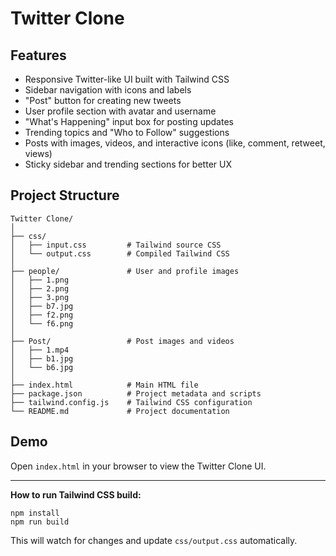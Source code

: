 # Twitter Clone

## Features

- Responsive Twitter-like UI built with Tailwind CSS
- Sidebar navigation with icons and labels
- "Post" button for creating new tweets
- User profile section with avatar and username
- "What's Happening" input box for posting updates
- Trending topics and "Who to Follow" suggestions
- Posts with images, videos, and interactive icons (like, comment, retweet, views)
- Sticky sidebar and trending sections for better UX

## Project Structure

```
Twitter Clone/
│
├── css/
│   ├── input.css         # Tailwind source CSS
│   └── output.css        # Compiled Tailwind CSS
│
├── people/               # User and profile images
│   ├── 1.png
│   ├── 2.png
│   ├── 3.png
│   ├── b7.jpg
│   ├── f2.png
│   └── f6.png
│
├── Post/                 # Post images and videos
│   ├── 1.mp4
│   ├── b1.jpg
│   └── b6.jpg
│
├── index.html            # Main HTML file
├── package.json          # Project metadata and scripts
├── tailwind.config.js    # Tailwind CSS configuration
└── README.md             # Project documentation
```

## Demo

Open `index.html` in your browser to view the Twitter Clone UI.

---

**How to run Tailwind CSS build:**

```
npm install
npm run build
```

This will watch for changes and update `css/output.css` automatically.